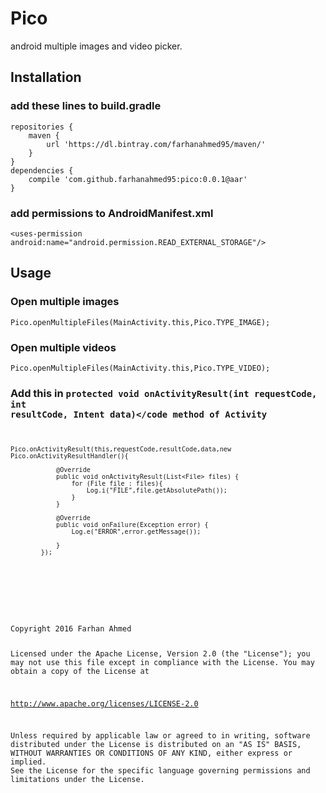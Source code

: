 # Pico
android multiple images and video picker.

## Installation
### add these lines to build.gradle
```
repositories {
    maven {
        url 'https://dl.bintray.com/farhanahmed95/maven/'
    }
}
dependencies {
    compile 'com.github.farhanahmed95:pico:0.0.1@aar'
}

```
### add permissions to AndroidManifest.xml
```
<uses-permission android:name="android.permission.READ_EXTERNAL_STORAGE"/>
```
## Usage
### Open multiple images
```
Pico.openMultipleFiles(MainActivity.this,Pico.TYPE_IMAGE);
```
### Open multiple videos
```
Pico.openMultipleFiles(MainActivity.this,Pico.TYPE_VIDEO);
```
### Add this in <code>protected void onActivityResult(int requestCode, int resultCode, Intent data)</code  method of Activity
```
Pico.onActivityResult(this,requestCode,resultCode,data,new Pico.onActivityResultHandler(){

            @Override
            public void onActivityResult(List<File> files) {
                for (File file : files){
                    Log.i("FILE",file.getAbsolutePath());
                }
            }

            @Override
            public void onFailure(Exception error) {
                Log.e("ERROR",error.getMessage());

            }
        });
```
<br />
<br />
<br />
Copyright 2016 Farhan Ahmed

Licensed under the Apache License, Version 2.0 (the "License");
you may not use this file except in compliance with the License.
You may obtain a copy of the License at

http://www.apache.org/licenses/LICENSE-2.0

Unless required by applicable law or agreed to in writing, software
distributed under the License is distributed on an "AS IS" BASIS,
WITHOUT WARRANTIES OR CONDITIONS OF ANY KIND, either express or implied.
See the License for the specific language governing permissions and
limitations under the License.

